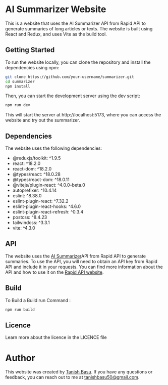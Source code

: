 # AI Summarizer Website

This is a website that uses the AI Summarizer API from Rapid API to generate summaries of long articles or texts. The website is built using React and Redux, and uses Vite as the build tool.

## Getting Started

To run the website locally, you can clone the repository and install the dependencies using npm:

```bash
git clone https://github.com/your-username/summarizer.git
cd summarizer
npm install
```
Then, you can start the development server using the dev script:
```bash
npm run dev
```
This will start the server at http://localhost:5173, where you can access the website and try out the summarizer.

## Dependencies
The website uses the following dependencies:
<ul>
  <li>@reduxjs/toolkit: ^1.9.5</li>
  <li>react: ^18.2.0</li>
  <li>react-dom: ^18.2.0</li>
  <li>@types/react: ^18.0.28</li>
  <li>@types/react-dom: ^18.0.11</li>
  <li>@vitejs/plugin-react: ^4.0.0-beta.0</li>
  <li>autoprefixer: ^10.4.14</li>
  <li>eslint: ^8.38.0</li>
  <li>eslint-plugin-react: ^7.32.2</li>
  <li>eslint-plugin-react-hooks: ^4.6.0</li>
  <li>eslint-plugin-react-refresh: ^0.3.4</li>
  <li>postcss: ^8.4.23</li>
  <li>tailwindcss: ^3.3.1</li>
  <li>vite: ^4.3.0</li>
</ul>

## API
The website uses the <a href="https://rapidapi.com/renatozust/api/ai-summarizer">AI Summarizer</a>API from Rapid API to generate summaries. To use the API, you will need to obtain an API key from Rapid API and include it in your requests. You can find more information about the API and how to use it on the <a href="https://rapidapi.com/">Rapid API website</a>.

## Build
To Build a Build run Command :
```bash
npm run build
```
## Licence
Learn more about the licence in the LICENCE file
# Author
This website was created by <a href="https://tanish-basu-portfolio.netlify.app/">Tanish Basu</a>. If you have any questions or feedback, you can reach out to me at tanishbasu50@gmail.com.
